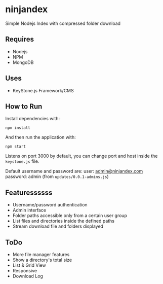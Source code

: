 # ninjandex
Simple Nodejs Index with compressed folder download

## Requires

- Nodejs
- NPM
- MongoDB

## Uses

- KeyStone.js Framework/CMS

## How to Run

Install dependencies with:

```
npm install
```

And then run the application with:

```
npm start
```

Listens on port 3000 by default,
you can change port and host inside the `keystone.js` file.

Default username and password are:
user: admin@ninjandex.com
password: admin
(from `updates/0.0.1-admins.js`)

## Featuressssss

- Username/password authentication
- Admin interface
- Folder paths accessible only from a certain user group
- List files and directories inside the defined paths
- Stream download file and folders displayed

## ToDo

- More file manager features
- Show a directory's total size
- List & Grid View
- Responsive
- Download Log
